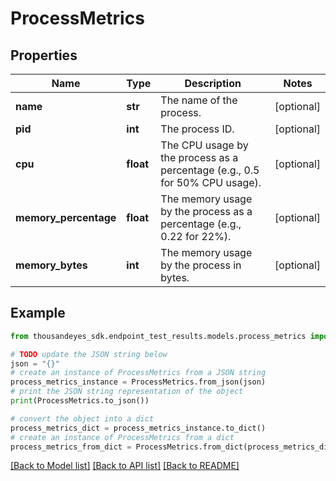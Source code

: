 # ProcessMetrics


## Properties

Name | Type | Description | Notes
------------ | ------------- | ------------- | -------------
**name** | **str** | The name of the process. | [optional] 
**pid** | **int** | The process ID. | [optional] 
**cpu** | **float** | The CPU usage by the process as a percentage (e.g., 0.5 for 50% CPU usage). | [optional] 
**memory_percentage** | **float** | The memory usage by the process as a percentage (e.g., 0.22 for 22%). | [optional] 
**memory_bytes** | **int** | The memory usage by the process in bytes. | [optional] 

## Example

```python
from thousandeyes_sdk.endpoint_test_results.models.process_metrics import ProcessMetrics

# TODO update the JSON string below
json = "{}"
# create an instance of ProcessMetrics from a JSON string
process_metrics_instance = ProcessMetrics.from_json(json)
# print the JSON string representation of the object
print(ProcessMetrics.to_json())

# convert the object into a dict
process_metrics_dict = process_metrics_instance.to_dict()
# create an instance of ProcessMetrics from a dict
process_metrics_from_dict = ProcessMetrics.from_dict(process_metrics_dict)
```
[[Back to Model list]](../README.md#documentation-for-models) [[Back to API list]](../README.md#documentation-for-api-endpoints) [[Back to README]](../README.md)


